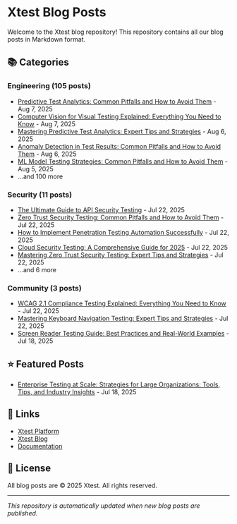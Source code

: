 # Xtest Blog Posts

Welcome to the Xtest blog repository! This repository contains all our blog posts in Markdown format.

## 📚 Categories

### Engineering (105 posts)

- [Predictive Test Analytics: Common Pitfalls and How to Avoid Them](posts/2025/2025-08-07-predictive-test-analytics-common-pitfalls-and-how-to-avoid-them.md) - Aug 7, 2025
- [Computer Vision for Visual Testing Explained: Everything You Need to Know](posts/2025/2025-08-07-computer-vision-for-visual-testing-explained-everything-you-need-to-know.md) - Aug 7, 2025
- [Mastering Predictive Test Analytics: Expert Tips and Strategies](posts/2025/2025-08-06-mastering-predictive-test-analytics-expert-tips-and-strategies.md) - Aug 6, 2025
- [Anomaly Detection in Test Results: Common Pitfalls and How to Avoid Them](posts/2025/2025-08-06-anomaly-detection-in-test-results-common-pitfalls-and-how-to-avoid-them.md) - Aug 6, 2025
- [ML Model Testing Strategies: Common Pitfalls and How to Avoid Them](posts/2025/2025-08-05-ml-model-testing-strategies-common-pitfalls-and-how-to-avoid-them.md) - Aug 5, 2025
- ...and 100 more

### Security (11 posts)

- [The Ultimate Guide to API Security Testing](posts/2025/2025-07-22-the-ultimate-guide-to-api-security-testing.md) - Jul 22, 2025
- [Zero Trust Security Testing: Common Pitfalls and How to Avoid Them](posts/2025/2025-07-22-zero-trust-security-testing-common-pitfalls-and-how-to-avoid-them.md) - Jul 22, 2025
- [How to Implement Penetration Testing Automation Successfully](posts/2025/2025-07-22-how-to-implement-penetration-testing-automation-successfully.md) - Jul 22, 2025
- [Cloud Security Testing: A Comprehensive Guide for 2025](posts/2025/2025-07-22-cloud-security-testing-a-comprehensive-guide-for-2025.md) - Jul 22, 2025
- [Mastering Zero Trust Security Testing: Expert Tips and Strategies](posts/2025/2025-07-22-mastering-zero-trust-security-testing-expert-tips-and-strategies.md) - Jul 22, 2025
- ...and 6 more

### Community (3 posts)

- [WCAG 2.1 Compliance Testing Explained: Everything You Need to Know](posts/2025/2025-07-22-wcag-21-compliance-testing-explained-everything-you-need-to-know.md) - Jul 22, 2025
- [Mastering Keyboard Navigation Testing: Expert Tips and Strategies](posts/2025/2025-07-22-mastering-keyboard-navigation-testing-expert-tips-and-strategies.md) - Jul 22, 2025
- [Screen Reader Testing Guide: Best Practices and Real-World Examples](posts/2025/2025-07-18-screen-reader-testing-guide-best-practices-and-real-world-examples.md) - Jul 18, 2025

## ⭐ Featured Posts

- [Enterprise Testing at Scale: Strategies for Large Organizations: Tools, Tips, and Industry Insights](posts/2025/2025-07-18-enterprise-testing-at-scale-strategies-for-large-organizations-tools-tips-and-industry-insights.md) - Jul 18, 2025

## 🔗 Links

- [Xtest Platform](https://xtest.io)
- [Xtest Blog](https://xtest.io/blog)
- [Documentation](https://xtest.io/docs)

## 📝 License

All blog posts are © 2025 Xtest. All rights reserved.

---

*This repository is automatically updated when new blog posts are published.*
